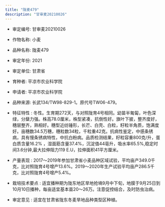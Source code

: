 ```yaml
---
title: "陇麦479"
description: "甘审麦20210026"
---
```

* 审定编号:  甘审麦20210026

*  作物名称:  小麦

*  品种名称:  陇麦479

*  审定年份:  2021

*  审定单位:  甘肃省

* 育种者:  平凉市农业科学院

*  申请者:  平凉市农业科学院

*  品种来源:  长武134/TW98-829-1。原代号TW06-479。

*  特征特性 : 
冬性。生育期272天，与对照陇育4号相同。幼苗半匍匐，叶色深绿，分蘖力强。株高78.0厘米，株型紧凑，抗倒性好。旗叶下披，整齐度好，穗层整齐，熟相好。穗型近纺锤形，长芒、白壳、白粒，籽粒半角质，饱满度好。亩穗数34.5万穗，穗粒数34粒，千粒重42克。抗病性鉴定，中感条锈病，具有慢条锈病特性，中抗白粉病。品质检测结果，籽粒容重800克/升，蛋白质含量16.2% ，湿面筋含量37.4%，沉淀值44亳升，吸水率65.5%,稳定时间3.6分钟,最大拉伸阻力119 E.U，拉伸面积41平方厘米。
 
*  产量表现 : 
2017～2019年参加甘肃省小麦品种区域试验，平均亩产349.0千克，比对照陇育4号增产13.6%。2019～2020年生产试验平均亩产286.5千克，比对照陇育4号增产5.4%。

*  栽培技术要点 : 
适宜播种期为陇东地区旱地抢墒9月中下旬，地膜于9月25日到10月10日播种，每亩适宜基本苗20～26万。注意促控结合，及时防虫治病。

*  审定意见 : 
适宜在甘肃省陇东冬麦旱地品种类型区种植。

